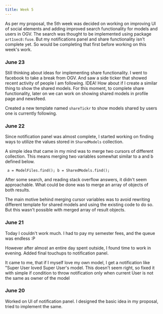 ```yaml
---
title: Week 5
---
```


<p class="lead">
As per my proposal, the 5th week was decided on working on improving UI of social elements and adding improved search functionality for models and users in OGV. The search was thought to be implemented using package <code>art1sec8:fuse</code>. But my notifications panel and share functionality isn't complete yet. So would be completing that first before working on this week's work.
</p>
  
<div class="accordion">
<h3>June 23</h3>
<div>
<p>Still thinking about ideas for implementing share functionality. I went to facebook to take a break from OGV. And saw a side ticker that showed recent activity of people I am following. IDEA! How about if I create a similar thing to show the shared models. For this moment, to complete share functionality, later on we can work on showing shared models in profile page and newsfeed.</p>
<p>Created a new template named <code>shareTickr</code> to show models shared by users one is currently following.</p>
</div>

<h3>June 22</h3>
<div>
<p>Since notification panel was almost complete, I started working on finding ways to utilize the values stored in <code>SharedModels</code> collection.</p>
<p>A simple idea that came in my mind was to merge two cursors of different collection. This means merging two variables somewhat similar to a and b defined below.</p>
<code> a = ModelFiles.find(); b = SharedModels.find(); </code>
<p>After some search, and reading stack overflow answers, it didn't seem approachable. What could be done was to merge an array of objects of both results.</p>
<p>The main motive behind merging cursor variables was to avoid rewriting different template for shared models and using the existing code to do so. But this wasn't possible with merged array of result objects.</p>
</div>

<h3>June 21</h3>
<div>
<p>Today I couldn't work much. I had to pay my semester fees, and the queue was endless :P</p>
<p>However after almost an entire day spent outside, I found time to work in evening. Added final touchups to notification panel.</p>
<p>It came to me, that if I myself love my own model, I get a notification like "Super User loved Super User's model. This doesn't seem right, so fixed it with simple if condition to throw notification only when current User is not the same as owner of the model</p>
</div>

<h3>June 20</h3>
<div>
<p>Worked on UI of notification panel. I designed the basic idea in my proposal, tried to implement the same.</p>
</div>

</div>
